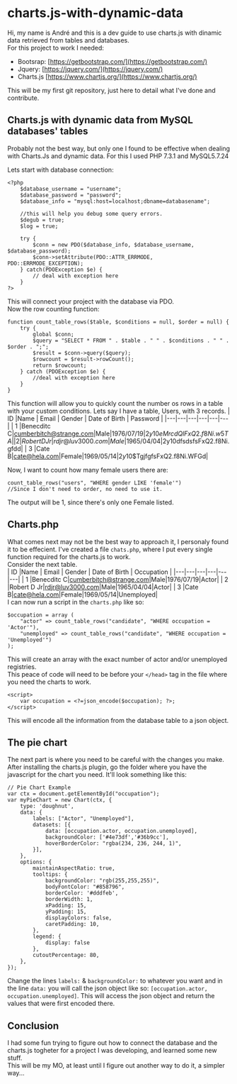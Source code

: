 # charts.js-with-dynamic-data
Hi, my name is André and this is a dev guide to use charts.js with dinamic data retrieved from tables and databases.  
For this project to work I needed:
 - Bootsrap: [https://getbootstrap.com/](https://getbootstrap.com/)
 - Jquery: [https://jquery.com/](https://jquery.com/)
 - Charts.js [https://www.chartjs.org/](https://www.chartjs.org/)

This will be my first git repository, just here to detail what I've done and contribute.

## Charts.js with dynamic data from MySQL databases' tables

Probably not the best way, but only one I found to be effective when dealing with Charts.Js and dynamic data.
For this I used PHP 7.3.1 and MySQL5.7.24

Lets start with database connection:

```
<?php
	$database_username = "username";
	$database_password = "password";
	$database_info = "mysql:host=localhost;dbname=databasename";

	//this will help you debug some query errors.
	$degub = true;
	$log = true;

	try	{
		$conn = new PDO($database_info, $database_username, $database_password);
		$conn->setAttribute(PDO::ATTR_ERRMODE, PDO::ERRMODE_EXCEPTION);
	} catch(PDOException $e) {
		// deal with exception here
	}
?>
```
This will connect your project with the database via PDO.  
Now the row counting function:
```
function count_table_rows($table, $conditions = null, $order = null) {
	try {
		global $conn;
		$query = "SELECT * FROM " . $table . " " . $conditions . " " . $order . ";";
		$result = $conn->query($query);
		$rowcount = $result->rowCount();
		return $rowcount;
	} catch (PDOException $e) {
		//deal with exception here
  	}
}
```
This function will allow you to quickly count the number os rows in a table with your custom conditions.
Lets say I have a table, Users, with 3 records.
| ID |Name   |  Email | Gender | Date of Birth | Password |
|---|---|---|---|---|---|
| 1 |Benecditc C|cumberbitch@strange.com|Male|1976/07/19|$2y$10$eMrcdQlFxQ2.f8Ni.w5TA|
| 2 |Robert D Jr|rdjr@luv3000.com|Male|1965/04/04|$2y$10$dfsdsfsFxQ2.f8Ni.gfdd|
| 3 |Cate B|cate@hela.com|Female|1969/05/14|$2y$10$TgjfgfsFxQ2.f8Ni.WFGd|

Now, I want to count how many female users there are:
```
count_table_rows("users", "WHERE gender LIKE 'female'") 
//Since I don't need to order, no need to use it.
```
The output will be 1, since there's only one Female listed.
## Charts.php
What comes next may not be the best way to approach it, I personaly found it to be effecient.
I've created a file ```chats.php```, where I put every single function required for the charts.js to work.  
Consider the next table.  
| ID |Name   |  Email | Gender | Date of Birth | Occupation |
|---|---|---|---|---|---|
| 1 |Benecditc C|cumberbitch@strange.com|Male|1976/07/19|Actor|
| 2 |Robert D Jr|rdjr@luv3000.com|Male|1965/04/04|Actor|
| 3 |Cate B|cate@hela.com|Female|1969/05/14|Unemployed|  
I can now run a script in the  ```charts.php``` like so:
```
$occupation = array (
	"actor" => count_table_rows("candidate", "WHERE occupation = 'Actor'"),
	"unemployed" => count_table_rows("candidate", "WHERE occupation = 'Unemployed'")
);
```
This will create an array with the exact number of actor and/or unemployed registries.  
This peace of code will need to be before your ```</head>``` tag in the file where you need the charts to work.  
```
<script>
	var occupation = <?=json_encode($occupation); ?>;
</script>
```
This will encode all the information from the database table to a json object.
## The pie chart
The next part is where you need to be careful with the changes you make. After installing the charts.js plugin, go the folder where you have the javascript for the chart you need. It'll look something like this:
```
// Pie Chart Example
var ctx = document.getElementById("occupation");
var myPieChart = new Chart(ctx, {
	type: 'doughnut',
	data: {
		labels: ["Actor", "Unemployed"],
		datasets: [{
			data: [occupation.actor, occupation.unemployed],
			backgroundColor: ['#4e73df','#36b9cc'],
			hoverBorderColor: "rgba(234, 236, 244, 1)",
		}],
	},
	options: {
		maintainAspectRatio: true,
		tooltips: {
			backgroundColor: "rgb(255,255,255)",
			bodyFontColor: "#858796",
			borderColor: '#dddfeb',
			borderWidth: 1,
			xPadding: 15,
			yPadding: 15,
			displayColors: false,
			caretPadding: 10,
		},
		legend: {
			display: false
		},
		cutoutPercentage: 80,
	},
});
```
Change the lines ```labels:``` & ```backgroundColor:``` to whatever you want and in the line ```data:```
you will call the json object like so: ```[occupation.actor, occupation.unemployed]```. This will access the json object and return the values that were first encoded there.
## Conclusion
I had some fun trying to figure out how to connect the database and the charts.js togheter for a project I was developing, and learned some new stuff.  
This will be my MO, at least until I figure out another way to do it, a simpler way...